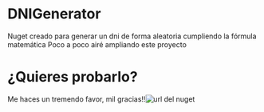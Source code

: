 # DNIGenerator

Nuget creado para generar un dni de forma aleatoria cumpliendo la fórmula matemática
Poco a poco airé ampliando este proyecto
# ¿Quieres probarlo?
Me haces un tremendo favor, mil gracias!!![
url del nuget](https://www.nuget.org/packages/DNIGenerator)
